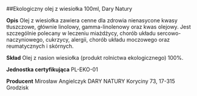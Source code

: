 ##Ekologiczny olej z wiesiołka 100ml, Dary Natury

**Opis** Olej z wiesiołka zawiera cenne dla zdrowia nienasycone kwasy tłuszczowe, głównie linolowy, gamma-linolenowy oraz kwas olejowy. Jest szczególnie polecany w leczeniu miażdżycy, chorób układu sercowo-naczyniowego, cukrzycy, alergii, chorób układu moczowego oraz reumatycznych i skórnych. 

**Skład** Olej z nasion wiesiołka (produkt rolnictwa ekologicznego) 100%.

**Jednostka certyfikująca** PL-EKO-01

**Producent** Mirosław Angielczyk DARY NATURY
Koryciny 73, 17-315 Grodzisk

